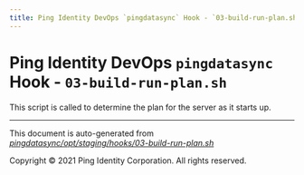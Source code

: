 ```yaml
---
title: Ping Identity DevOps `pingdatasync` Hook - `03-build-run-plan.sh`
---
```


# Ping Identity DevOps `pingdatasync` Hook - `03-build-run-plan.sh`
 This script is called to determine the plan for the server as it starts up.

---
This document is auto-generated from _[pingdatasync/opt/staging/hooks/03-build-run-plan.sh](https://github.com/pingidentity/pingidentity-docker-builds/blob/master/pingdatasync/opt/staging/hooks/03-build-run-plan.sh)_

Copyright © 2021 Ping Identity Corporation. All rights reserved.
